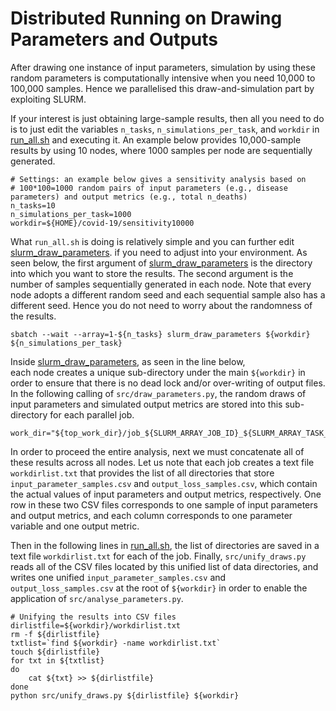 # Distributed Running on Drawing Parameters and Outputs

After drawing one instance of input parameters, simulation by using these random parameters is computationally
intensive when you need 10,000 to 100,000 samples. Hence we parallelised this draw-and-simulation
part by exploiting SLURM. 

If your interest is just obtaining large-sample results, then all you need to do is
to just edit the variables `n_tasks`, `n_simulations_per_task`, and `workdir` in [run_all.sh](run_all.sh)
and executing it. An example below provides 10,000-sample results by using 10 nodes, where 1000 samples per node are sequentially generated. 

```
# Settings: an example below gives a sensitivity analysis based on 
# 100*100=1000 random pairs of input parameters (e.g., disease parameters) and output metrics (e.g., total n_deaths)
n_tasks=10
n_simulations_per_task=1000
workdir=${HOME}/covid-19/sensitivity10000
```

What `run_all.sh` is doing is relatively simple and you can further edit [slurm_draw_parameters](slurm_draw_parameters).
if you need to adjust into your environment. As seen below, the first argument of [slurm_draw_parameters](slurm_draw_parameters) is the directory into which you want to store the results. The second argument
is the number of samples sequentially generated in each node. Note that every node adopts a different random seed
and each sequential sample also has a different seed. Hence you do not need to worry about the randomness
of the results.

```
sbatch --wait --array=1-${n_tasks} slurm_draw_parameters ${workdir} ${n_simulations_per_task}
```

Inside [slurm_draw_parameters](slurm_draw_parameters), as seen in the line below,  
each node creates a unique sub-directory under the main `${workdir}` in order to ensure that there is no 
dead lock and/or over-writing of output files. 
In the following calling of `src/draw_parameters.py`, 
the random draws of input parameters and simulated output metrics are stored into this sub-directory
for each parallel job.

```
work_dir="${top_work_dir}/job_${SLURM_ARRAY_JOB_ID}_${SLURM_ARRAY_TASK_ID}"
```

In order to proceed the entire analysis, next we must concatenate all of these results across all nodes.
Let us note that each job creates a text file `workdirlist.txt` that provides the list of all directories
that store `input_parameter_samples.csv` and `output_loss_samples.csv`, which contain
the actual values of input parameters and output metrics, respectively. One row in these two CSV files
corresponds to one sample of input parameters and output metrics, and each column corresponds to one parameter 
variable and one output metric.

Then in the following lines in [run_all.sh](run_all.sh), the list of directories are saved in a text file
`workdirlist.txt` for each of the job. 
Finally, `src/unify_draws.py` reads all of the CSV files located by this unified list of data directories,
and writes one unified `input_parameter_samples.csv` and `output_loss_samples.csv`
at the root of `${workdir}` in order to enable the application of `src/analyse_parameters.py`.

```
# Unifying the results into CSV files
dirlistfile=${workdir}/workdirlist.txt
rm -f ${dirlistfile}
txtlist=`find ${workdir} -name workdirlist.txt`
touch ${dirlistfile}
for txt in ${txtlist}
do
	cat ${txt} >> ${dirlistfile}
done
python src/unify_draws.py ${dirlistfile} ${workdir}
```



